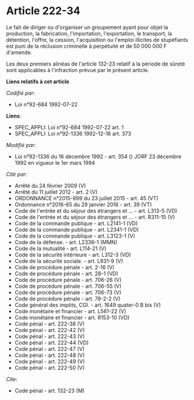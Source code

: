 # Article 222-34

Le fait de diriger ou d'organiser un groupement ayant pour objet la production, la fabrication, l'importation, l'exportation,
le transport, la détention, l'offre, la cession, l'acquisition ou l'emploi illicites de stupéfiants est puni de la réclusion
criminelle à perpétuité et de 50 000 000 F d'amende.

Les deux premiers alinéas de l'article 132-23 relatif à la période de sûreté sont applicables à l'infraction prévue par le
présent article.

**Liens relatifs à cet article**

_Codifié par_:

  - Loi n°92-684 1992-07-22

**Liens**:

  - SPEC_APPLI: Loi n°92-684 1992-07-22 art. 1
  - SPEC_APPLI: Loi n°92-1336 1992-12-16 art. 373

_Modifié par_:

  - Loi n°92-1336 du 16 décembre 1992 - art. 354 () JORF 23 décembre 1992 en vigueur le 1er mars 1994

_Cité par_:

  - Arrêté du 24 février 2009 (V)
  - Arrêté du 11 juillet 2012 - art. 2 (V)
  - ORDONNANCE n°2015-899 du 23 juillet 2015 - art. 45 (VT)
  - Ordonnance n°2016-65 du 29 janvier 2016 - art. 39 (VT)
  - Code de l'entrée et du séjour des étrangers et ... - art. L313-5 (VD)
  - Code de l'entrée et du séjour des étrangers et ... - art. R311-15 (V)
  - Code de la commande publique - art. L2141-1 (VD)
  - Code de la commande publique - art. L2341-1 (VD)
  - Code de la commande publique - art. L3123-1 (V)
  - Code de la défense. - art. L2336-1 (MMN)
  - Code de la mutualité - art. L114-21 (V)
  - Code de la sécurité intérieure - art. L312-3 (VD)
  - Code de la sécurité sociale. - art. L931-9 (V)
  - Code de procédure pénale - art. 2-16 (V)
  - Code de procédure pénale - art. 28-1 (VD)
  - Code de procédure pénale - art. 706-26 (V)
  - Code de procédure pénale - art. 706-55 (V)
  - Code de procédure pénale - art. 706-73 (V)
  - Code de procédure pénale - art. 78-2-2 (V)
  - Code général des impôts, CGI. - art. 1649 quater-0 B bis (V)
  - Code monétaire et financier - art. L561-22 (V)
  - Code monétaire et financier - art. R153-10 (VD)
  - Code pénal - art. 222-38 (V)
  - Code pénal - art. 222-42 (V)
  - Code pénal - art. 222-43 (V)
  - Code pénal - art. 222-44 (VD)
  - Code pénal - art. 222-47 (V)
  - Code pénal - art. 222-48 (V)
  - Code pénal - art. 222-49 (V)
  - Code pénal - art. 222-50 (V)

_Cite_:

  - Code pénal - art. 132-23 (M)
